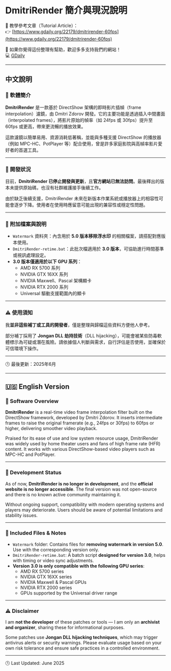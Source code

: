 # DmitriRender 簡介與現況說明

📘 教學參考文章（Tutorial Article）：  
👉 [https://www.gdaily.org/22179/dmitrirender-60fps](https://www.gdaily.org/22179/dmitrirender-60fps)

🙏 如果你覺得這份整理有幫助，歡迎多多支持我們的網站！  
💻 [GDaily](https://www.gdaily.org)

---

##  中文說明

### 🔹 軟體簡介

**DmitriRender** 是一款基於 DirectShow 架構的即時影片插幀（frame interpolation）濾鏡，由 Dmitri Zdorov 開發。它的主要功能是透過插入中間畫面（interpolated frames），將影片原始的幀率（如 24fps 或 30fps）提升至 60fps 或更高，帶來更流暢的播放效果。

這款濾鏡以簡單易用、資源消耗低著稱，並能與多種支援 DirectShow 的播放器（例如 MPC-HC、PotPlayer 等）配合使用，曾是許多家庭影院與高幀率影片愛好者的首選工具。

---

### 🔹 開發狀況

目前，**DmitriRender 已停止開發與更新**，且**官方網站已無法訪問**。最後釋出的版本未提供原始碼，也沒有社群維護接手後續工作。

由於缺乏後續支援，DmitriRender 未來在新版本作業系統或播放器上的相容性可能會逐步下降。使用者在使用時應留意可能出現的兼容性或穩定性問題。

---

### 🔹 附加檔案與說明

- `Watermark` 資料夾：內含用於 **5.0 版本移除浮水印** 的相關檔案，請搭配對應版本使用。
- `DmitriRender-retime.bat`：此批次檔適用於 **3.0 版本**，可協助進行時間基準或視訊處理設定。
- **3.0 版本僅適用於以下 GPU 系列**：
  - AMD RX 5700 系列
  - NVIDIA GTX 16XX 系列
  - NVIDIA Maxwell、Pascal 架構顯卡
  - NVIDIA RTX 2000 系列
  - Universal 驅動支援範圍內的顯卡

---

### ⚠️ 使用須知

我**並非這些補丁或工具的開發者**，僅是整理與歸檔這些資料方便他人參考。

部分補丁採用了 **Jongan DLL 劫持技術**（DLL hijacking），可能會被某些防毒軟體標示為可疑或潛在風險。請依據個人判斷與需求，自行評估是否使用，並確保於可信環境下操作。

---

🕒 最後更新：2025年6月

---

## 🇺🇸 English Version

### 🔹 Software Overview

**DmitriRender** is a real-time video frame interpolation filter built on the DirectShow framework, developed by Dmitri Zdorov. It inserts intermediate frames to raise the original framerate (e.g., 24fps or 30fps) to 60fps or higher, delivering smoother video playback.

Praised for its ease of use and low system resource usage, DmitriRender was widely used by home theater users and fans of high frame rate (HFR) content. It works with various DirectShow-based video players such as MPC-HC and PotPlayer.

---

### 🔹 Development Status

As of now, **DmitriRender is no longer in development**, and the **official website is no longer accessible**. The final version was not open-source and there is no known active community maintaining it.

Without ongoing support, compatibility with modern operating systems and players may deteriorate. Users should be aware of potential limitations and stability issues.

---

### 🔹 Included Files & Notes

- `Watermark` folder: Contains files for **removing watermark in version 5.0**. Use with the corresponding version only.
- `DmitriRender-retime.bat`: A batch script **designed for version 3.0**, helps with timing or video sync adjustments.
- **Version 3.0 is only compatible with the following GPU series**:
  - AMD RX 5700 series
  - NVIDIA GTX 16XX series
  - NVIDIA Maxwell & Pascal GPUs
  - NVIDIA RTX 2000 series
  - GPUs supported by the Universal driver range

---

### ⚠️ Disclaimer

I am **not the developer** of these patches or tools — I am only an **archivist and organizer**, sharing these for informational purposes.

Some patches use **Jongan DLL hijacking techniques**, which may trigger antivirus alerts or security warnings. Please evaluate usage based on your own risk tolerance and ensure safe practices in a controlled environment.

---

🕒 Last Updated: June 2025
